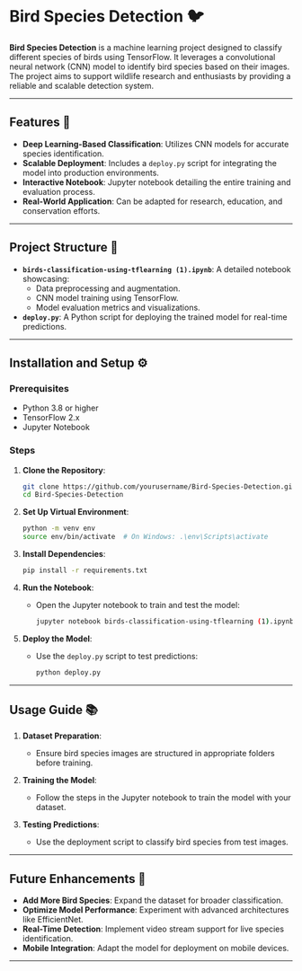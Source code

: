 # Bird Species Detection 🐦

**Bird Species Detection** is a machine learning project designed to classify different species of birds using TensorFlow. It leverages a convolutional neural network (CNN) model to identify bird species based on their images. The project aims to support wildlife research and enthusiasts by providing a reliable and scalable detection system.

---

## Features 🚀

- **Deep Learning-Based Classification**: Utilizes CNN models for accurate species identification.
- **Scalable Deployment**: Includes a `deploy.py` script for integrating the model into production environments.
- **Interactive Notebook**: Jupyter notebook detailing the entire training and evaluation process.
- **Real-World Application**: Can be adapted for research, education, and conservation efforts.

---

## Project Structure 📁

- **`birds-classification-using-tflearning (1).ipynb`**: A detailed notebook showcasing:
  - Data preprocessing and augmentation.
  - CNN model training using TensorFlow.
  - Model evaluation metrics and visualizations.
- **`deploy.py`**: A Python script for deploying the trained model for real-time predictions.

---

## Installation and Setup ⚙️

### Prerequisites
- Python 3.8 or higher
- TensorFlow 2.x
- Jupyter Notebook

### Steps
1. **Clone the Repository**:
   ```bash
   git clone https://github.com/yourusername/Bird-Species-Detection.git
   cd Bird-Species-Detection
   ```

2. **Set Up Virtual Environment**:
   ```bash
   python -m venv env
   source env/bin/activate  # On Windows: .\env\Scripts\activate
   ```

3. **Install Dependencies**:
   ```bash
   pip install -r requirements.txt
   ```

4. **Run the Notebook**:
   - Open the Jupyter notebook to train and test the model:
     ```bash
     jupyter notebook birds-classification-using-tflearning (1).ipynb
     ```

5. **Deploy the Model**:
   - Use the `deploy.py` script to test predictions:
     ```bash
     python deploy.py
     ```

---

## Usage Guide 📚

1. **Dataset Preparation**:
   - Ensure bird species images are structured in appropriate folders before training.

2. **Training the Model**:
   - Follow the steps in the Jupyter notebook to train the model with your dataset.

3. **Testing Predictions**:
   - Use the deployment script to classify bird species from test images.

---

## Future Enhancements 🌟

- **Add More Bird Species**: Expand the dataset for broader classification.
- **Optimize Model Performance**: Experiment with advanced architectures like EfficientNet.
- **Real-Time Detection**: Implement video stream support for live species identification.
- **Mobile Integration**: Adapt the model for deployment on mobile devices.

---
